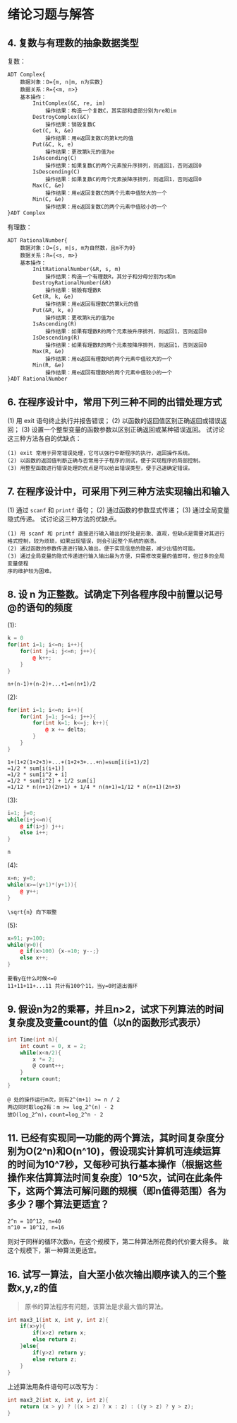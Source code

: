 # 绪论习题与解答
## 4. 复数与有理数的抽象数据类型
复数：
```textile
ADT Complex{
	数据对象：D={m, n|m, n为实数}
	数据关系：R={<m, n>}
	基本操作：
		InitComplex(&C, re, im)
			操作结果：构造一个复数C，其实部和虚部分别为re和im
		DestroyComplex(&C)
			操作结果：销毁复数C
		Get(C, k, &e)
			操作结果：用e返回复数C的第k元的值
		Put(&C, k, e)
			操作结果：更改第k元的值为e
		IsAscending(C)
			操作结果：如果复数C的两个元素按升序排列，则返回1，否则返回0
		IsDescending(C)
			操作结果：如果复数C的两个元素按降序排列，则返回1，否则返回0
		Max(C, &e)
			操作结果：用e返回复数C的两个元素中值较大的一个
		Min(C, &e)
			操作结果：用e返回复数C的两个元素中值较小的一个
}ADT Complex
```
有理数：
```textile
ADT RationalNumber{
	数据对象：D={s, m|s, m为自然数，且m不为0}
	数据关系：R={<s, m>}
	基本操作：
		InitRationalNumber(&R, s, m)
			操作结果：构造一个有理数R，其分子和分母分别为s和m
		DestroyRationalNumber(&R)
			操作结果：销毁有理数R
		Get(R, k, &e)
			操作结果：用e返回有理数C的第k元的值
		Put(&R, k, e)
			操作结果：更改第k元的值为e
		IsAscending(R)
			操作结果：如果有理数R的两个元素按升序排列，则返回1，否则返回0
		IsDescending(R)
			操作结果：如果有理数R的两个元素按降序排列，则返回1，否则返回0
		Max(R, &e)
			操作结果：用e返回有理数R的两个元素中值较大的一个
		Min(R, &e)
			操作结果：用e返回有理数R的两个元素中值较小的一个
}ADT RationalNumber
```
## 6. 在程序设计中，常用下列三种不同的出错处理方式
(1) 用 exit 语句终止执行并报告错误；
(2) 以函数的返回值区别正确返回或错误返回；
(3) 设置一个整型变量的函数参数以区别正确返回或某种错误返回。
试讨论这三种方法各自的优缺点：
```textile
(1) exit 常用于异常错误处理，它可以强行中断程序的执行，返回操作系统。
(2) 以函数的返回值判断正确与否常用于子程序的测试，便于实现程序的局部控制。
(3) 用整型函数进行错误处理的优点是可以给出错误类型，便于迅速确定错误。
```
## 7. 在程序设计中，可采用下列三种方法实现输出和输入
(1) 通过 `scanf` 和 `printf` 语句；
(2) 通过函数的参数显式传递；
(3) 通过全局变量隐式传递。
试讨论这三种方法的优缺点。
```textile
(1) 用 scanf 和 printf 直接进行输入输出的好处是形象、直观，但缺点是需要对其进行格式控制，较为烦琐，如果出现错误，则会引起整个系统的崩溃。
(2) 通过函数的参数传递进行输入输出，便于实现信息的隐蔽，减少出错的可能。
(3) 通过全局变量的隐式传递进行输入输出最为方便，只需修改变量的值即可，但过多的全局变量使程
序的维护较为困难。
```
## 8. 设 n 为正整数。试确定下列各程序段中前置以记号@的语句的频度
(1):
```cpp
k = 0
for(int i=1; i<=n; i++){
	for(int j=i; j<=n; j++){
		@ k++;
	}
}
```
```textile
n+(n-1)+(n-2)+...+1=n(n+1)/2
```
(2):
```cpp
for(int i=1; i<=n; i++){
	for(int j=1; j<=i; j++){
		for(int k=1; k<=j; k++){
			@ x += delta;
		}
	}
}
```
```textile
1+(1+2(1+2+3)+...+(1+2+3+...+n)=sum[i(i+1)/2]
=1/2 * sum[i(i+1)]
=1/2 * sum[i^2 + i]
=1/2 * sum[i^2] + 1/2 sum[i]
=1/12 * n(n+1)(2n+1) + 1/4 * n(n+1)=1/12 * n(n+1)(2n+3)
```
(3):
```cpp
i=1; j=0;
while(i+j<=n){
	@ if(i>j) j++;
	else i++;
}
```
```textile
n
```
(4):
```cpp
x=n; y=0;
while(x>=(y+1)*(y+1)){
	@ y++;
}
```
```textile
\sqrt{n} 向下取整
```
(5):
```cpp
x=91; y=100;
while(y>0){
	@ if(x>100) {x-=10; y--;}
	else x++;
}
```
```textile
要看y在什么时候<=0
11+11+11+...11 共计有100个11，当y=0时退出循环
```
## 9. 假设n为2的乘幂，并且n>2，试求下列算法的时间复杂度及变量count的值（以n的函数形式表示）
```c
int Time(int n){
	int count = 0, x = 2;
	while(x<n/2){
		x *= 2;
		@ count++;
	}
	return count;
}
```
```textile
@ 处的操作运行m次，则有2^(m+1) >= n / 2
两边同时取log2有：m >= log_2^(n) - 2
故O(log_2^n)，count=log_2^n - 2
```
## 11. 已经有实现同一功能的两个算法，其时间复杂度分别为O(2^n)和O(n^10)，假设现实计算机可连续运算的时间为10^7秒，又每秒可执行基本操作（根据这些操作来估算算法时间复杂度）10^5次，试问在此条件下，这两个算法可解问题的规模（即n值得范围）各为多少？哪个算法更适宜？
```textile
2^n = 10^12, n=40
n^10 = 10^12, n=16
```
则对于同样的循环次数n，在这个规模下，第二种算法所花费的代价要大得多。 故这个规模下，第一种算法更适宜。

## 16. 试写一算法，自大至小依次输出顺序读入的三个整数x,y,z的值
> 原书的算法程序有问题，该算法是求最大值的算法。
```c
int max3_1(int x, int y, int z){
	if(x>y){
		if(x>z) return x;
		else return z;
	}else{
		if(y>z) return y;
		else return z;
	}
}
```
上述算法用条件语句可以改写为：
```c
int max3_2(int x, int y, int z){
	return (x > y) ? ((x > z) ? x : z) : ((y > z) ? y > z);
}
```